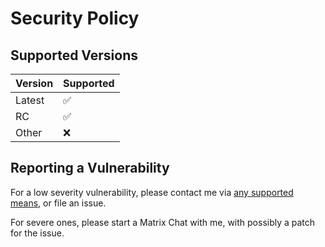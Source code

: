 # Security Policy

## Supported Versions

| Version | Supported          |
| ------- | ------------------ |
| Latest  | :white_check_mark: |
| RC  | :white_check_mark: |
| Other   | :x:                |

## Reporting a Vulnerability

For a low severity vulnerability, please contact me via [any supported means](https://blog.kimiblock.top/), or file an issue.

For severe ones, please start a Matrix Chat with me, with possibly a patch for the issue.
